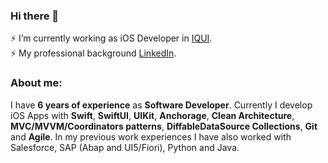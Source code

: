 ### Hi there 👋

⚡ I’m currently working as iOS Developer in [IQUI](https://iquii.com).<br>
⚡ My professional background [LinkedIn](https://www.linkedin.com/in/berardinelli-luca/).

### About me:
I have **6 years of experience** as **Software Developer**.
Currently I develop iOS Apps with **Swift**, **SwiftUI**, **UIKit**, **Anchorage**, **Clean Architecture**, **MVC/MVVM/Coordinators patterns**, **DiffableDataSource Collections**, **Git** and **Agile**. In my previous work experiences I have also worked with Salesforce, SAP (Abap and UI5/Fiori), Python and Java.
